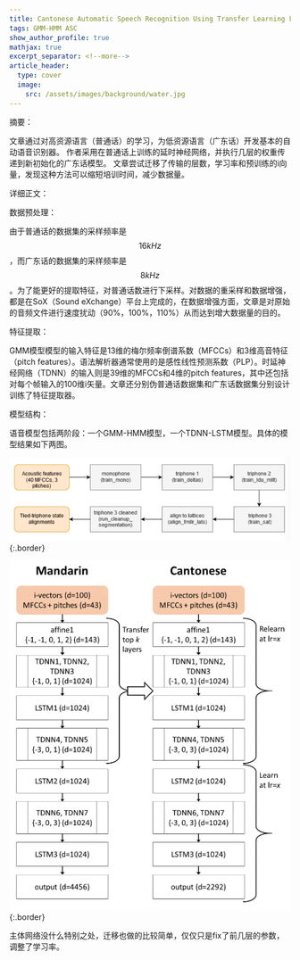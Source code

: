 ```yaml
---
title: Cantonese Automatic Speech Recognition Using Transfer Learning From Mandarin
tags: GMM-HMM ASC
show_author_profile: true
mathjax: true
excerpt_separator: <!--more-->
article_header:
  type: cover
  image:
    src: /assets/images/background/water.jpg
---
```


摘要：

文章通过对高资源语言（普通话）的学习，为低资源语言（广东话）开发基本的自动语音识别器。 作者采用在普通话上训练的延时神经网络，并执行几层的权重传递到新初始化的广东话模型。 文章尝试迁移了传输的层数，学习率和预训练的i向量，发现这种方法可以缩短培训时间，减少数据量。 

<!--more-->

详细正文：

数据预处理：

由于普通话的数据集的采样频率是$$16kHz$$，而广东话的数据集的采样频率是$$8kHz$$。为了能更好的提取特征，对普通话数进行下采样。对数据的重采样和数据增强，都是在SoX（Sound eXchange）平台上完成的，在数据增强方面，文章是对原始的音频文件进行速度扰动（90%，100%，110%）从而达到增大数据量的目的。

特征提取：

GMM模型模型的输入特征是13维的梅尔频率倒谱系数（MFCCs）和3维高音特征（pitch features）。语法解析器通常使用的是感性线性预测系数（PLP）。时延神经网络（TDNN）的输入则是39维的MFCCs和4维的pitch features，其中还包括对每个帧输入的100维i矢量。文章还分别伪普通话数据集和广东话数据集分别设计训练了特征提取器。

模型结构：

语音模型包括两阶段：一个GMM-HMM模型，一个TDNN-LSTM模型。具体的模型结果如下两图。

![Image](/assets/images/papers/GMM-HMM.png){:.border}

![Image](/assets/images/papers/TDNN-LSTM.png){:.border}

主体网络没什么特别之处，迁移也做的比较简单，仅仅只是fix了前几层的参数，调整了学习率。